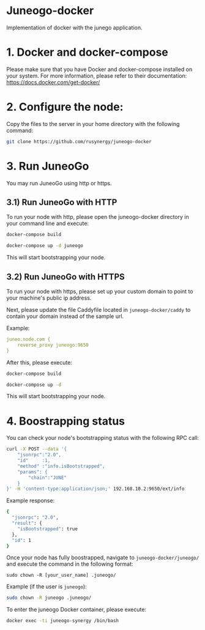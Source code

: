 # Juneogo-docker

Implementation of docker with the junego application.

# 1. Docker and docker-compose

Please make sure that you have Docker and docker-compose installed on your system. For more information, please refer to their documentation: https://docs.docker.com/get-docker/

# 2. Configure the node:

Copy the files to the server in your home directory with the following command:

```bash
git clone https://github.com/rusynergy/juneogo-docker
```

# 3. Run JuneoGo

You may run JuneoGo using http or https.

## 3.1) Run JuneoGo with HTTP
To run your node with http, please open the juneogo-docker directory in your command line and execute:

```bash
docker-compose build

docker-compose up -d juneogo
```

This will start bootstrapping your node.

## 3.2) Run JuneoGo with HTTPS

To run your node with https, please set up your custom domain to point to your machine's public ip address.

Next, please update the file Caddyfile located in `juneogo-docker/caddy` to contain your domain instead of the sample url.

Example:

```yaml
juneo.node.com {
    reverse_proxy juneogo:9650
}
```

After this, please execute:

```bash
docker-compose build

docker-compose up -d
```

This will start bootstrapping your node.

# 4. Boostrapping status

You can check your node's bootstrapping status with the following RPC call:

```bash
curl -X POST --data '{
    "jsonrpc":"2.0",
    "id"     :1,
    "method" :"info.isBootstrapped",
    "params": {
        "chain":"JUNE"
    }
}' -H 'content-type:application/json;' 192.168.10.2:9650/ext/info
```

Example response:
```bash
{
  "jsonrpc": "2.0",
  "result": {
    "isBootstrapped": true
  },
  "id": 1
}
```

Once your node has fully boostrapped, navigate to `juneogo-docker/juneogo/` and execute the command in the following format:
```
sudo chown -R [your_user_name] .juneogo/
```

Example (if the user is `juneogo`):
```bash
sudo chown -R juneogo .juneogo/
```

To enter the juneogo Docker container, please execute:
```bash
docker exec -ti juneogo-synergy /bin/bash
```
